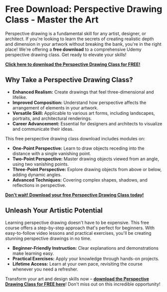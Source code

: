# Free Download: Perspective Drawing Class - Master the Art

Perspective drawing is a fundamental skill for any artist, designer, or architect. If you're looking to learn the secrets of creating realistic depth and dimension in your artwork without breaking the bank, you're in the right place! We're offering a **free download** to a comprehensive Udemy perspective drawing class. Get ready to elevate your skills!

[**Click here to download the Perspective Drawing Class for FREE!**](https://udemywork.com/perspective-drawing-class)

## Why Take a Perspective Drawing Class?

*   **Enhanced Realism:** Create drawings that feel three-dimensional and lifelike.
*   **Improved Composition:** Understand how perspective affects the arrangement of elements in your artwork.
*   **Versatile Skill:** Applicable to various art forms, including landscapes, portraits, and architectural renderings.
*   **Career Advancement:** Essential for designers and architects to visualize and communicate their ideas.

This free perspective drawing class download includes modules on:

*   **One-Point Perspective:** Learn to draw objects receding into the distance with a single vanishing point.
*   **Two-Point Perspective:** Master drawing objects viewed from an angle, using two vanishing points.
*   **Three-Point Perspective:** Explore drawing objects from above or below, adding dynamic angles.
*   **Advanced Techniques:** Covering complex shapes, shadows, and reflections in perspective.

[**Don't wait! Download your free Perspective Drawing Class today!**](https://udemywork.com/perspective-drawing-class)

## Unleash Your Artistic Potential

Learning perspective drawing doesn't have to be expensive. This free course offers a step-by-step approach that's perfect for beginners. With easy-to-follow video lessons and practical exercises, you'll be creating stunning perspective drawings in no time.

*   **Beginner-Friendly Instruction:** Clear explanations and demonstrations make learning easy.
*   **Practical Exercises:** Apply your knowledge through hands-on projects.
*   **Lifetime Access:** Learn at your own pace, revisiting the course whenever you need a refresher.

Transform your art and design skills now – **[download the Perspective Drawing Class for FREE here](https://udemywork.com/perspective-drawing-class)**! Don't miss out on this incredible opportunity!
